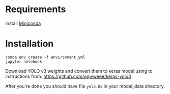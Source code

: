 # Requirements

Install [Miniconda](https://conda.io/miniconda.html)

# Installation

```
conda env create -f environment.yml
jupyter notebook
```

Download YOLO v3 weights and convert them to keras model using to instructions from: https://github.com/qqwweee/keras-yolo3

After you're done you should have file `yolo.h5` in your model_data directory.